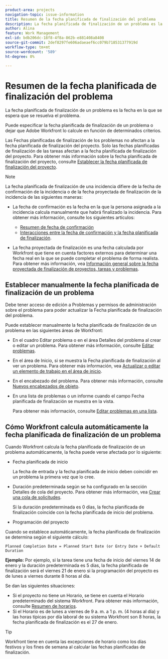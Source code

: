 ```yaml
---
product-area: projects
navigation-topic: issue-information
title: Resumen de la fecha planificada de finalización del problema
description: La fecha planificada de finalización de un problema es la fecha en la que se espera que se resuelva el problema.
author: Alina
feature: Work Management
exl-id: bdb206dc-18f8-4f8a-862b-e881408a8408
source-git-commit: 2def8297fe606adaeaef6cc079b718531377919d
workflow-type: tm+mt
source-wordcount: '589'
ht-degree: 0%

---
```


# Resumen de la fecha planificada de finalización del problema

La fecha planificada de finalización de un problema es la fecha en la que se espera que se resuelva el problema.

Puede especificar la fecha planificada de finalización de un problema o dejar que Adobe Workfront lo calcule en función de determinados criterios.

Las Fechas planificadas de finalización de los problemas no afectan a la fecha planificada de finalización del proyecto. Solo las fechas planificadas de finalización de las tareas afectan a la fecha planificada de finalización del proyecto. Para obtener más información sobre la fecha planificada de finalización del proyecto, consulte [Establecer la fecha planificada de finalización del proyecto](../../../manage-work/projects/planning-a-project/project-planned-completion-date.md).

>[!NOTE]
>
>La fecha planificada de finalización de una incidencia difiere de la fecha de confirmación de la incidencia o de la fecha proyectada de finalización de la incidencia de las siguientes maneras:
>
>* La fecha de confirmación es la fecha en la que la persona asignada a la incidencia calcula manualmente que habrá finalizado la incidencia. Para obtener más información, consulte los siguientes artículos:
>
>   * [Resumen de fecha de confirmación](../../../manage-work/projects/updating-work-in-a-project/overview-of-commit-dates.md)
>   * [Interacciones entre la fecha de confirmación y la fecha planificada de finalización](../../../manage-work/projects/updating-work-in-a-project/interactions-between-commit-and-planned-completion-dates.md).
>
>* La fecha proyectada de finalización es una fecha calculada por Workfront que tiene en cuenta factores externos para determinar una fecha real en la que se puede completar el problema de forma realista. Para obtener más información, vea [Información general sobre la fecha proyectada de finalización de proyectos, tareas y problemas](../../../manage-work/projects/planning-a-project/project-projected-completion-date.md).
>

## Establecer manualmente la fecha planificada de finalización de un problema

Debe tener acceso de edición a Problemas y permisos de administración sobre el problema para poder actualizar la Fecha planificada de finalización del problema.

Puede establecer manualmente la fecha planificada de finalización de un problema en las siguientes áreas de Workfront:

* En el cuadro Editar problema o en el área Detalles del problema al crear o editar un problema. Para obtener más información, consulte [Editar problemas](../../../manage-work/issues/manage-issues/edit-issues.md).
* En el área de Inicio, si se muestra la Fecha planificada de finalización al ver un problema. Para obtener más información, vea [Actualizar o editar un elemento de trabajo en el área de inicio](../../../workfront-basics/using-home/using-the-home-area/update-and-edit-work-item-home.md).
* En el encabezado del problema. Para obtener más información, consulte [Nuevos encabezados de objeto](../../../workfront-basics/the-new-workfront-experience/new-object-headers.md).
* En una lista de problemas o un informe cuando el campo Fecha planificada de finalización se muestra en la vista.

  Para obtener más información, consulte [Editar problemas en una lista](../../../manage-work/issues/manage-issues/edit-issues-in-a-list.md).

## Cómo Workfront calcula automáticamente la fecha planificada de finalización de un problema

Cuando Workfront calcula la fecha planificada de finalización de un problema automáticamente, la fecha puede verse afectada por lo siguiente:

* Fecha planificada de inicio

  La fecha de entrada y la fecha planificada de inicio deben coincidir en un problema la primera vez que lo cree.

* Duración predeterminada según se ha configurado en la sección Detalles de cola del proyecto. Para obtener más información, vea [Crear una cola de solicitudes](../../../manage-work/requests/create-and-manage-request-queues/create-request-queue.md).

  Si la duración predeterminada es 0 días, la fecha planificada de finalización coincide con la fecha planificada de inicio del problema.

* Programación del proyecto

Cuando se establece automáticamente, la fecha planificada de finalización se determina según el siguiente cálculo:

```
Planned Completion Date = Planned Start Date (or Entry Date + Default Duration
```

**Ejemplo:** Por ejemplo, si la tarea tiene una fecha de inicio del viernes 14 de enero y la duración predeterminada es 5 días, la fecha planificada de finalización será el viernes 21 de enero si la programación del proyecto es de lunes a viernes durante 8 horas al día.

Se dan las siguientes situaciones:

* Si el proyecto no tiene un Horario, se tiene en cuenta el Horario predeterminado del sistema Workfront. Para obtener más información, consulte [Resumen de horarios](../../../administration-and-setup/set-up-workfront/configure-timesheets-schedules/schedules-overview.md).
* Si el Horario es de lunes a viernes de 9 a. m. a 1 p. m. (4 horas al día) y las horas típicas por día laboral de su sistema Workfront son 8 horas, la fecha planificada de finalización es el 27 de enero.

>[!TIP]
>
>Workfront tiene en cuenta las excepciones de horario como los días festivos y los fines de semana al calcular las fechas planificadas de finalización.


